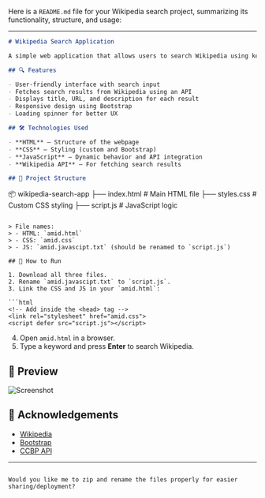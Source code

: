 Here is a `README.md` file for your Wikipedia search project, summarizing its functionality, structure, and usage:

---

```markdown
# Wikipedia Search Application

A simple web application that allows users to search Wikipedia using keywords and displays results including titles, links, and descriptions.

## 🔍 Features

- User-friendly interface with search input
- Fetches search results from Wikipedia using an API
- Displays title, URL, and description for each result
- Responsive design using Bootstrap
- Loading spinner for better UX

## 🛠️ Technologies Used

- **HTML** – Structure of the webpage
- **CSS** – Styling (custom and Bootstrap)
- **JavaScript** – Dynamic behavior and API integration
- **Wikipedia API** – For fetching search results

## 📁 Project Structure

```

📦 wikipedia-search-app
├── index.html              # Main HTML file
├── styles.css              # Custom CSS styling
├── script.js               # JavaScript logic

````

> File names:
> - HTML: `amid.html`
> - CSS: `amid.css`
> - JS: `amid.javascipt.txt` (should be renamed to `script.js`)

## 🚀 How to Run

1. Download all three files.
2. Rename `amid.javascipt.txt` to `script.js`.
3. Link the CSS and JS in your `amid.html`:

```html
<!-- Add inside the <head> tag -->
<link rel="stylesheet" href="amid.css">
<script defer src="script.js"></script>
````

4. Open `amid.html` in a browser.
5. Type a keyword and press **Enter** to search Wikipedia.

## 📸 Preview

![Screenshot](https://www.opindia.com/wp-content/uploads/2024/11/Wikipedia-editors.jpg)

## 🙌 Acknowledgements

* [Wikipedia](https://www.wikipedia.org/)
* [Bootstrap](https://getbootstrap.com/)
* [CCBP API](https://apis.ccbp.in/wiki-search)

---

```

Would you like me to zip and rename the files properly for easier sharing/deployment?
```
